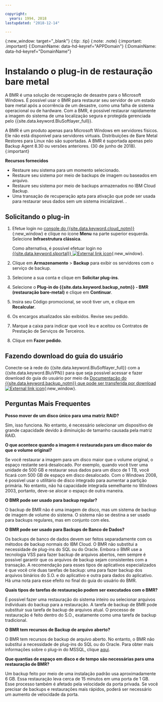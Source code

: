 ```yaml
---

copyright:
  years: 1994, 2018
lastupdated: "2018-12-14"

---
```

{:new_window: target="_blank"}
{:tip: .tip}
{:note: .note}
{:important: .important}
{:DomainName: data-hd-keyref="APPDomain"}
{:DomainName: data-hd-keyref="DomainName"}

# Instalando o plug-in de restauração bare metal

A BMR é uma solução de recuperação de desastre para o Microsoft Windows. É possível usar o BMR para restaurar seu servidor de um estado bare metal após a ocorrência de um desastre, como uma falha de sistema operacional ou de hardware.
Com a BMR, é possível restaurar rapidamente a imagem do sistema de uma localização segura e
protegida gerenciada pelo {{site.data.keyword.BluSoftlayer_full}}.

A BMR é um produto apenas para Microsoft Windows em servidores físicos. Ele
não está disponível para servidores virtuais. Distribuições de Bare Metal Restores para Linux não
são suportadas. A BMR é suportada apenas pelo Backup Agent 8.30 ou versões anteriores. (30 de junho de 2018).
{:important}

**Recursos fornecidos**

- Restaure seu sistema para um momento selecionado.
- Restaure seu sistema por meio de backups de imagem ou baseados em arquivo.
- Restaure seu sistema por meio de backups armazenados no IBM Cloud Backup.
- Uma transação de recuperação apta para ativação que pode ser usada para restaurar seus dados sem um sistema inicializável.
.
## Solicitando o plug-in

1. Efetue login no [console do {{site.data.keyword.cloud_notm}}](https://{DomainName}/catalog/){:new_window} e clique no ícone **Menu** na parte superior esquerda. Selecione **Infraestrutura clássica**.

   Como alternativa, é possível efetuar login no [{{site.data.keyword.slportal}} ![External link icon](../../icons/launch-glyph.svg "External link icon")](https://control.softlayer.com/){:new_window}.
2. Clique em **Armazenamento** > **Backup** para exibir os servidores com o serviço de backup.
3. Selecione a sua conta e clique em **Solicitar plug-ins**.
4. Selecione o **Plug-in do {{site.data.keyword.backup_notm}} - BMR (restauração bare-metal)** e clique em **Continuar**.
5. Insira seu Código promocional, se você tiver um, e clique em **Recalcular**.
6. Os encargos atualizados são exibidos. Revise seu pedido.
7. Marque a caixa para indicar que você leu e aceitou os Contratos de Prestação de Serviços de Terceiros.
8. Clique em **Fazer pedido**.

## Fazendo download do guia do usuário

Conecte-se à rede do {{site.data.keyword.BluSoftlayer_full}} com a {{site.data.keyword.BluVPN}} para que seja possível acessar e fazer download do guia do usuário por meio da [Documentação do {{site.data.keyword.backup_notm}} que pode ser transferida por download ![External link icon](../../icons/launch-glyph.svg "External link icon")](http://downloads.service.softlayer.com/evault/Documentation/){:new_window}.

## Perguntas Mais Frequentes

**Posso mover de um disco único para uma matriz RAID?**

Sim, isso funciona. No entanto, é necessário selecionar um dispositivo de grande capacidade devido à diminuição de tamanho causada pela matriz RAID.

**O que acontece quando a imagem é restaurada para um disco maior do que o volume original?**

Se você restaurar a imagem para um disco maior que o volume original, o espaço restante será
desalocado. Por exemplo, quando você tiver uma unidade de 500 GB e restaurar seus dados para um disco de 1 TB,
você ficará com 500 GB de espaço em disco desalocado. Com o Windows 2008, é possível usar o utilitário de disco integrado para aumentar a partição primária. No entanto, não há capacidade integrada semelhante no Windows 2003, portanto, deve-se alocar o espaço de outra maneira.

**O BMR pode ser usado para backup regular?**

O backup de BMR não é uma imagem de disco, mas um sistema de backup de imagem de volume do sistema. O sistema não se destina a ser usado para backups regulares, mas em conjunto com eles.  

**O BMR pode ser usado para Backups de Banco de Dados?**

Os backups de banco de dados devem ser feitos separadamente com os métodos de backup normais do IBM Cloud. O BMR não substitui a necessidade de plug-ins do SQL ou do Oracle. Embora o BMR use a tecnologia VSS para fazer backup de arquivos abertos, nem sempre é possível garantir que os arquivos de backup sejam consistentes com a transação. A recomendação para esses tipos de aplicativos especializados é que você crie duas tarefas de backup: uma para fazer backup dos arquivos binários do S.O. e do aplicativo e outra para dados do aplicativo. Há uma nota para esse efeito no final do guia do usuário do BMR.

**Quais tipos de tarefas de restauração podem ser executados com o BMR?**

É possível fazer uma restauração do sistema inteiro ou selecionar arquivos individuais do
backup para a restauração. A tarefa de backup de BMR pode substituir sua tarefa de backup de arquivos atual. O processo de restauração é feito dentro do S.O., exatamente como uma tarefa de backup tradicional.

**O BMR tem recursos de Backup de arquivo aberto?**

O BMR tem recursos de backup de arquivo aberto. No entanto, o BMR não substitui a necessidade de
plug-ins do SQL ou do Oracle. Para obter mais informações sobre o plug-in do MSSQL, clique [aqui](mssql-plugin.html).

**Que quantias de espaço em disco e de tempo são necessárias para uma restauração de BMR?**

Um backup feito por meio de uma instalação padrão usa aproximadamente 6 GB. Essa restauração leva cerca de 15
minutos em uma porta de 1 GB. Esse processo também é afetado pela velocidade da porta privada. Se você precisar de
backups e restaurações mais rápidos, poderá ser necessário um aumento de velocidade da porta.
